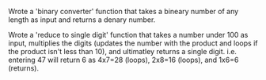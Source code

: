 Wrote a 'binary converter' function that takes a bineary number of any length as input and returns a denary number.

Wrote a 'reduce to single digit' function that takes a number under 100 as input, multiplies the digits (updates the number with the product and loops if the product isn't less than 10), and ultimatley returns a single digit. 
i.e. entering 47 will return 6 as 4x7=28 (loops), 2x8=16 (loops), and 1x6=6 (returns). 


